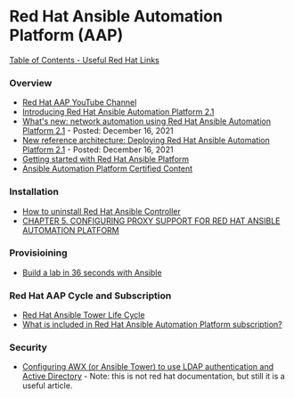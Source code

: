 # Red Hat Ansible Automation Platform (AAP)

[Table of Contents - Useful Red Hat Links](https://github.com/pslucas0212/UsefulRedHatLinks)

### Overview
- [Red Hat AAP YouTube Channel](https://www.youtube.com/ansibleautomation)
- [Introducing Red Hat Ansible Automation Platform 2.1](https://www.ansible.com/blog/introducing-red-hat-ansible-automation-platform-2.1)
- [What's new: network automation using Red Hat Ansible Automation Platform 2.1](https://www.ansible.com/blog/whats-new-network-automation-using-red-hat-ansible-automation-platform-2.1) - Posted: December 16, 2021 
- [New reference architecture: Deploying Red Hat Ansible Automation Platform 2.1](https://www.ansible.com/blog/new-reference-architecture-deploying-red-hat-ansible-automation-platform-2.1) - Posted: December 16, 2021 
- [Getting started with Red Hat Ansible Platform](https://developers.redhat.com/products/ansible/getting-started)
- [Ansible Automation Platform Certified Content](https://access.redhat.com/articles/3642632)

### Installation
- [How to uninstall Red Hat Ansible Controller](https://access.redhat.com/solutions/6733721)
- [CHAPTER 5. CONFIGURING PROXY SUPPORT FOR RED HAT ANSIBLE AUTOMATION PLATFORM](https://access.redhat.com/documentation/en-us/red_hat_ansible_automation_platform/2.1/html/red_hat_ansible_automation_platform_installation_guide/assembly-configuring-proxy-support) 

### Provisioining
- [Build a lab in 36 seconds with Ansible](https://www.redhat.com/sysadmin/build-VM-fast-ansible)

### Red Hat AAP Cycle and Subscription
- [Red Hat Ansible Tower Life Cycle](https://access.redhat.com/support/policy/updates/ansible-tower)
- [What is included in Red Hat Ansible Automation Platform subscription?](https://access.redhat.com/articles/6057451)

### Security
- [Configuring AWX (or Ansible Tower) to use LDAP authentication and Active Directory](https://hailsatan.xyz/blog/posts/configuring-awx-or-ansible-tower-to-use-ldap-authentication/)  - Note: this is not red hat documentation, but still it is a useful article.
